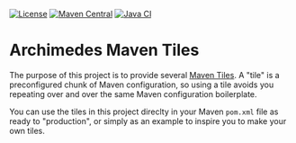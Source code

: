 [![License](https://img.shields.io/badge/License-Apache%202.0-blue.svg?style=flat)](https://www.apache.org/licenses/LICENSE-2.0)
[![Maven Central](https://img.shields.io/maven-central/v/io.archimedesfw.maven.tiles/archimedes-parent.svg?label=Maven%20Central)](https://search.maven.org/search?q=io.archimedesfw.maven.tiles)
[![Java CI](https://github.com/archimedes-projects/archimedes-maven-tiles/workflows/Java%20CI/badge.svg)](https://github.com/archimedes-projects/archimedes-maven-tiles/actions)

# Archimedes Maven Tiles

The purpose of this project is to provide several [Maven Tiles](https://github.com/repaint-io/maven-tiles). A "tile" is a preconfigured chunk of Maven configuration, so using a tile avoids you repeating over and over the same Maven configuration boilerplate.

You can use the tiles in this project direclty in your Maven `pom.xml` file as ready to "production", or simply as an example to inspire you to make your own tiles.
